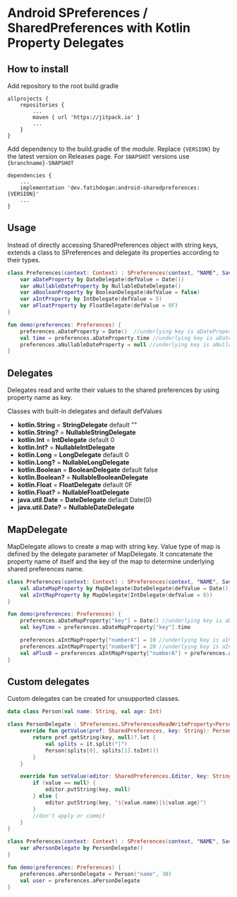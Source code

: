 # Android SPreferences / SharedPreferences with Kotlin Property Delegates

## How to install
Add repository to the root build.gradle
```
allprojects {
    repositories {
        ...
        maven { url 'https://jitpack.io' }
        ...
    }
}
```
Add dependency to the build.gradle of the module. Replace ```{VERSION}``` by the latest version on
Releases page. For ```SNAPSHOT``` versions use ```{branchname}-SNAPSHOT```
```
dependencies {
    ...
    implementation 'dev.fatihdogan:android-sharedpreferences:{VERSION}'
    ...
}
```

## Usage
Instead of directly accessing SharedPreferences object with string keys, extends a class to
SPreferences and delegate its properties according to their types.

```kotlin
class Preferences(context: Context) : SPreferences(context, "NAME", SaveMode.APPLY) {
    var aDateProperty by DateDelegate(defValue = Date())
    var aNullableDateProperty by NullableDateDelegate()
    var aBooleanProperty by BooleanDelegate(defValue = false)
    var aIntProperty by IntDelegate(defValue = 5)
    var aFloatProperty by FloatDelegate(defValue = 0F)
}

fun demo(preferences: Preferences) {
    preferences.aDateProperty = Date()  //underlying key is aDateProperty
    val time = preferences.aDateProperty.time //underlying key is aDateProperty
    preferences.aNullableDateProperty = null //underlying key is aNullableDateProperty
}
```

## Delegates
Delegates read and write their values to the shared preferences by using property name as key.

Classes with built-in delegates and default defValues
* **kotlin.String** = **StringDelegate** default ""
* **kotlin.String?** = **NullableStringDelegate**
* **kotlin.Int** = **IntDelegate** default 0
* **kotlin.Int?** = **NullableIntDelegate**
* **kotlin.Long** = **LongDelegate** default 0
* **kotlin.Long?** = **NullableLongDelegate**
* **kotlin.Boolean** = **BooleanDelegate** default false
* **kotlin.Boolean?** = **NullableBooleanDelegate**
* **kotlin.Float** = **FloatDelegate** default 0F
* **kotlin.Float?** = **NullableFloatDelegate**
* **java.util.Date** = **DateDelegate** default Date(0)
* **java.util.Date?** = **NullableDateDelegate**

## MapDelegate
MapDelegate allows to create a map with string key. Value type of map is defined by the delegate parameter of MapDelegate.
It concatenate the property name of itself and the key of the map to determine underlying shared preferences name.

```kotlin
class Preferences(context: Context) : SPreferences(context, "NAME", SaveMode.APPLY) {
    val aDateMapProperty by MapDelegate(DateDelegate(defValue = Date()))
    val aIntMapProperty by MapDelegate(IntDelegate(defValue = 0))
}

fun demo(preferences: Preferences) {
    preferences.aDateMapProperty["key"] = Date() //underlying key is aDateMapProperty[key]
    val keyTime = preferences.aDateMapProperty["key"].time

    preferences.aIntMapProperty["numberA"] = 10 //underlying key is aIntMapProperty[numberA]
    preferences.aIntMapProperty["numberB"] = 20 //underlying key is aIntMapProperty[numberB]
    val aPlusB = preferences.aIntMapProperty["numberA"] + preferences.aIntMapProperty["numberB"]
}
```

## Custom delegates
Custom delegates can be created for unsupported classes.

```kotlin
data class Person(val name: String, val age: Int)

class PersonDelegate : SPreferences.SPreferencesReadWriteProperty<Person?>() {
    override fun getValue(pref: SharedPreferences, key: String): Person? {
        return pref.getString(key, null)?.let {
            val splits = it.split("|")
            Person(splits[0], splits[1].toInt())
        }
    }

    override fun setValue(editor: SharedPreferences.Editor, key: String, value: Person?) {
        if (value == null) {
            editor.putString(key, null)
        } else {
            editor.putString(key, "${value.name}|${value.age}")
        }
        //don't apply or commit
    }
}

class Preferences(context: Context) : SPreferences(context, "NAME", SaveMode.APPLY) {
    var aPersonDelegate by PersonDelegate()
}

fun demo(preferences: Preferences) {
    preferences.aPersonDelegate = Person("name", 30)
    val user = preferences.aPersonDelegate
}
```
